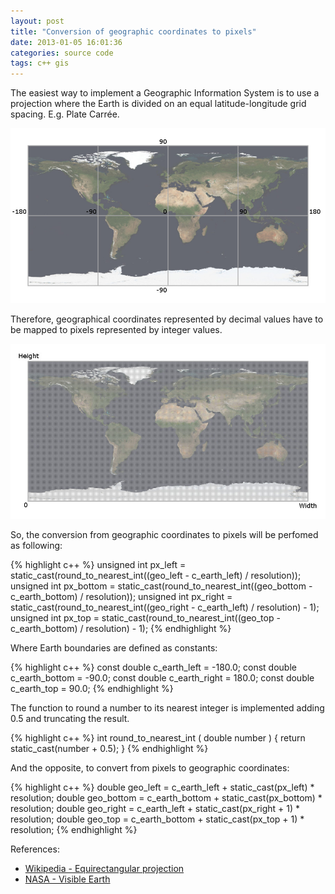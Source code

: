 ```yaml
---
layout: post
title: "Conversion of geographic coordinates to pixels"
date: 2013-01-05 16:01:36
categories: source code
tags: c++ gis
---
```


The easiest way to implement a Geographic Information System is to use a projection where the Earth is divided on an equal latitude-longitude grid spacing. E.g. Plate Carrée.

![Equirectangular projection of the Earth](/assets/images/articles/2013-01-05-geotopx/geotopx_geo.jpg)

Therefore, geographical coordinates represented by decimal values have to be mapped to pixels represented by integer values.

![Division of the Earth in pixels](/assets/images/articles/2013-01-05-geotopx/geotopx_px.jpg)

So, the conversion from geographic coordinates to pixels will be perfomed as following:

{% highlight c++ %}
unsigned int px_left = static_cast<unsigned int>(round_to_nearest_int((geo_left - c_earth_left) / resolution));
unsigned int px_bottom = static_cast<unsigned int>(round_to_nearest_int((geo_bottom - c_earth_bottom) / resolution));
unsigned int px_right = static_cast<unsigned int>(round_to_nearest_int((geo_right - c_earth_left) / resolution) - 1);
unsigned int px_top = static_cast<unsigned int>(round_to_nearest_int((geo_top - c_earth_bottom) / resolution) - 1);
{% endhighlight %}


Where Earth boundaries are defined as constants:

{% highlight c++ %}
const double c_earth_left = -180.0;
const double c_earth_bottom = -90.0;
const double c_earth_right = 180.0;
const double c_earth_top = 90.0;
{% endhighlight %}


The function to round a number to its nearest integer is implemented adding 0.5 and truncating the result.

{% highlight c++ %}
int round_to_nearest_int ( double number )
{
    return static_cast<int>(number + 0.5);
}
{% endhighlight %}


And the opposite, to convert from pixels to geographic coordinates:

{% highlight c++ %}
double geo_left = c_earth_left + static_cast<double>(px_left) * resolution;
double geo_bottom = c_earth_bottom + static_cast<double>(px_bottom) * resolution;
double geo_right = c_earth_left + static_cast<double>(px_right + 1) * resolution;
double geo_top = c_earth_bottom + static_cast<double>(px_top + 1) * resolution;
{% endhighlight %}

References:

* [Wikipedia - Equirectangular projection](http://en.wikipedia.org/wiki/Equirectangular_projection)
* [NASA - Visible Earth](http://visibleearth.nasa.gov/)
